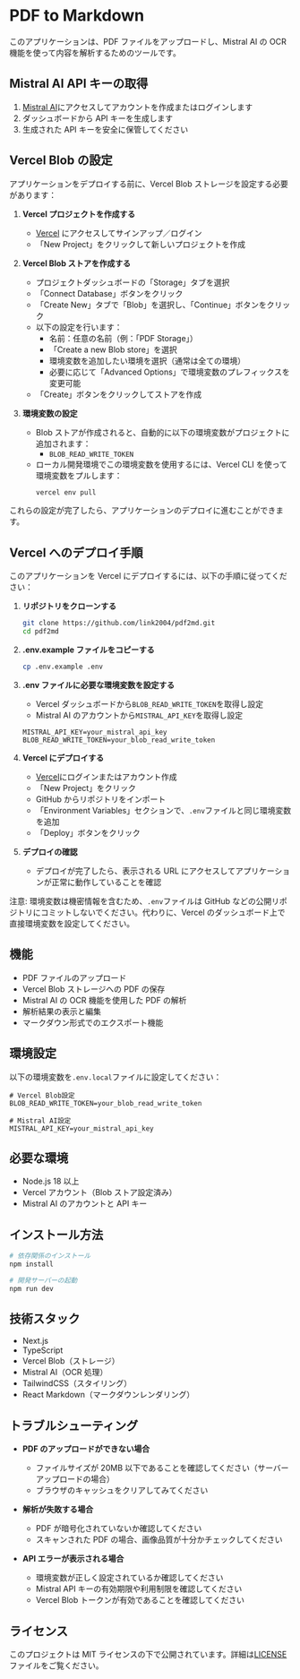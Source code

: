 # PDF to Markdown

このアプリケーションは、PDF ファイルをアップロードし、Mistral AI の OCR 機能を使って内容を解析するためのツールです。

## Mistral AI API キーの取得

1. [Mistral AI](https://mistral.ai/)にアクセスしてアカウントを作成またはログインします
2. ダッシュボードから API キーを生成します
3. 生成された API キーを安全に保管してください

## Vercel Blob の設定

アプリケーションをデプロイする前に、Vercel Blob ストレージを設定する必要があります：

1. **Vercel プロジェクトを作成する**

   - [Vercel](https://vercel.com/) にアクセスしてサインアップ／ログイン
   - 「New Project」をクリックして新しいプロジェクトを作成

2. **Vercel Blob ストアを作成する**

   - プロジェクトダッシュボードの「Storage」タブを選択
   - 「Connect Database」ボタンをクリック
   - 「Create New」タブで「Blob」を選択し、「Continue」ボタンをクリック
   - 以下の設定を行います：
     - 名前：任意の名前（例：「PDF Storage」）
     - 「Create a new Blob store」を選択
     - 環境変数を追加したい環境を選択（通常は全ての環境）
     - 必要に応じて「Advanced Options」で環境変数のプレフィックスを変更可能
   - 「Create」ボタンをクリックしてストアを作成

3. **環境変数の設定**

   - Blob ストアが作成されると、自動的に以下の環境変数がプロジェクトに追加されます：
     - `BLOB_READ_WRITE_TOKEN`
   - ローカル開発環境でこの環境変数を使用するには、Vercel CLI を使って環境変数をプルします：
     ```bash
     vercel env pull
     ```

これらの設定が完了したら、アプリケーションのデプロイに進むことができます。

## Vercel へのデプロイ手順

このアプリケーションを Vercel にデプロイするには、以下の手順に従ってください：

1. **リポジトリをクローンする**

   ```bash
   git clone https://github.com/link2004/pdf2md.git
   cd pdf2md
   ```

2. **.env.example ファイルをコピーする**

   ```bash
   cp .env.example .env
   ```

3. **.env ファイルに必要な環境変数を設定する**

   - Vercel ダッシュボードから`BLOB_READ_WRITE_TOKEN`を取得し設定
   - Mistral AI のアカウントから`MISTRAL_API_KEY`を取得し設定

   ```
   MISTRAL_API_KEY=your_mistral_api_key
   BLOB_READ_WRITE_TOKEN=your_blob_read_write_token
   ```

4. **Vercel にデプロイする**

   - [Vercel](https://vercel.com)にログインまたはアカウント作成
   - 「New Project」をクリック
   - GitHub からリポジトリをインポート
   - 「Environment Variables」セクションで、`.env`ファイルと同じ環境変数を追加
   - 「Deploy」ボタンをクリック

5. **デプロイの確認**
   - デプロイが完了したら、表示される URL にアクセスしてアプリケーションが正常に動作していることを確認

注意: 環境変数は機密情報を含むため、`.env`ファイルは GitHub などの公開リポジトリにコミットしないでください。代わりに、Vercel のダッシュボード上で直接環境変数を設定してください。

## 機能

- PDF ファイルのアップロード
- Vercel Blob ストレージへの PDF の保存
- Mistral AI の OCR 機能を使用した PDF の解析
- 解析結果の表示と編集
- マークダウン形式でのエクスポート機能

## 環境設定

以下の環境変数を`.env.local`ファイルに設定してください：

```
# Vercel Blob設定
BLOB_READ_WRITE_TOKEN=your_blob_read_write_token

# Mistral AI設定
MISTRAL_API_KEY=your_mistral_api_key
```

## 必要な環境

- Node.js 18 以上
- Vercel アカウント（Blob ストア設定済み）
- Mistral AI のアカウントと API キー

## インストール方法

```bash
# 依存関係のインストール
npm install

# 開発サーバーの起動
npm run dev
```

## 技術スタック

- Next.js
- TypeScript
- Vercel Blob（ストレージ）
- Mistral AI（OCR 処理）
- TailwindCSS（スタイリング）
- React Markdown（マークダウンレンダリング）

## トラブルシューティング

- **PDF のアップロードができない場合**

  - ファイルサイズが 20MB 以下であることを確認してください（サーバーアップロードの場合）
  - ブラウザのキャッシュをクリアしてみてください

- **解析が失敗する場合**

  - PDF が暗号化されていないか確認してください
  - スキャンされた PDF の場合、画像品質が十分かチェックしてください

- **API エラーが表示される場合**
  - 環境変数が正しく設定されているか確認してください
  - Mistral API キーの有効期限や利用制限を確認してください
  - Vercel Blob トークンが有効であることを確認してください

## ライセンス

このプロジェクトは MIT ライセンスの下で公開されています。詳細は[LICENSE](./LICENSE)ファイルをご覧ください。